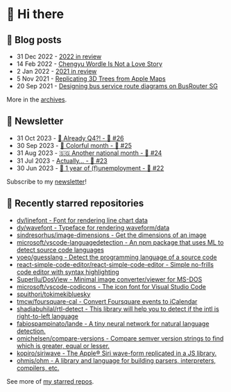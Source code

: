 # 👋 Hi there

## 📝 Blog posts

<!-- feed start -->
- 31 Dec 2022 - [2022 in review](https://cheeaun.com/blog/2022/12/2022-in-review/)
- 14 Feb 2022 - [Chengyu Wordle Is Not a Love Story](https://cheeaun.com/blog/2022/02/chengyu-wordle-is-not-a-love-story/)
- 2 Jan 2022 - [2021 in review](https://cheeaun.com/blog/2022/01/2021-in-review/)
- 5 Nov 2021 - [Replicating 3D Trees from Apple Maps](https://cheeaun.com/blog/2021/11/replicating-3d-trees-apple-maps/)
- 20 Sep 2021 - [Designing bus service route diagrams on BusRouter SG](https://cheeaun.com/blog/2021/09/bus-service-route-diagrams-busrouter-sg/)
<!-- feed end -->

More in the [archives](https://cheeaun.com/blog/archives/).

## 📰 Newsletter

<!-- newsletter start -->
- 31 Oct 2023 - [🫣 Already Q4?! - 🥫 #26](https://cheeaun.substack.com/p/already-q4-26)
- 30 Sep 2023 - [🎨 Colorful month - 🥫 #25](https://cheeaun.substack.com/p/colorful-month-25)
- 31 Aug 2023 - [🇸🇬 Another national month - 🥫 #24](https://cheeaun.substack.com/p/another-national-month-24)
- 31 Jul 2023 - [Actually… - 🥫 #23](https://cheeaun.substack.com/p/actually-23)
- 30 Jun 2023 - [🎂 1 year of (f)unemployment - 🥫 #22](https://cheeaun.substack.com/p/1-year-of-funemployment-22)
<!-- newsletter end -->

Subscribe to my [newsletter](https://cheeaun.substack.com/)!

## 🌟 Recently starred repositories

<!-- starred repos start -->
- [dy/linefont - Font for rendering line chart data](https://github.com/dy/linefont)
- [dy/wavefont - Typeface for rendering waveform/data](https://github.com/dy/wavefont)
- [sindresorhus/image-dimensions - Get the dimensions of an image](https://github.com/sindresorhus/image-dimensions)
- [microsoft/vscode-languagedetection - An npm package that uses ML to detect source code languages](https://github.com/microsoft/vscode-languagedetection)
- [yoeo/guesslang - Detect the programming language of a source code](https://github.com/yoeo/guesslang)
- [react-simple-code-editor/react-simple-code-editor - Simple no-frills code editor with syntax highlighting](https://github.com/react-simple-code-editor/react-simple-code-editor)
- [SuperIlu/DosView - Minimal image converter/viewer for MS-DOS](https://github.com/SuperIlu/DosView)
- [microsoft/vscode-codicons - The icon font for Visual Studio Code](https://github.com/microsoft/vscode-codicons)
- [spuithori/tokimekibluesky](https://github.com/spuithori/tokimekibluesky)
- [tmcw/foursquare-cal - Convert Foursquare events to iCalendar](https://github.com/tmcw/foursquare-cal)
- [shadiabuhilal/rtl-detect - This library will help you to detect if the intl is right-to-left language](https://github.com/shadiabuhilal/rtl-detect)
- [fabiospampinato/lande - A tiny neural network for natural language detection.](https://github.com/fabiospampinato/lande)
- [omichelsen/compare-versions - Compare semver version strings to find which is greater, equal or lesser.](https://github.com/omichelsen/compare-versions)
- [kopiro/siriwave - The Apple® Siri wave-form replicated in a JS library.](https://github.com/kopiro/siriwave)
- [ohmjs/ohm - A library and language for building parsers, interpreters, compilers, etc.](https://github.com/ohmjs/ohm)
<!-- starred repos end -->

See more of [my starred repos](https://github.com/stars/cheeaun/).
